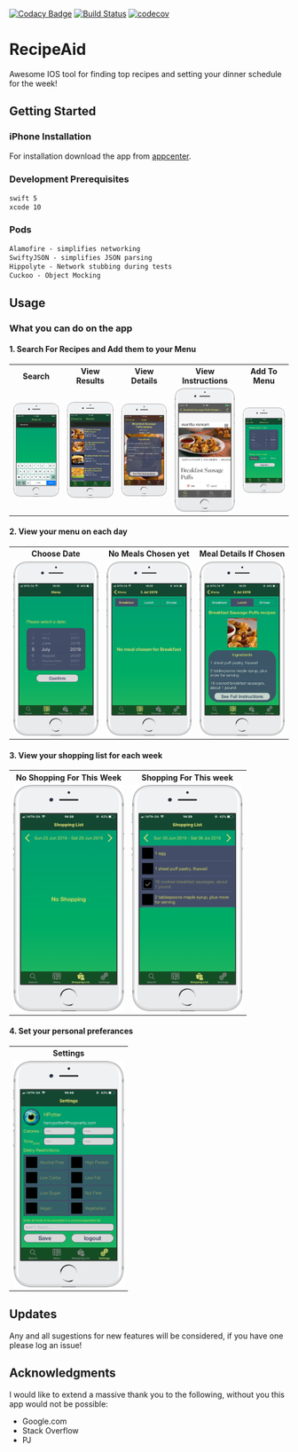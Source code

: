 [![Codacy Badge](https://api.codacy.com/project/badge/Grade/1a0a5c2e8d5844e88026478735398788)](https://www.codacy.com/app/meirrosendorff/RecipeAid-IOS?utm_source=github.com&amp;utm_medium=referral&amp;utm_content=meirrosendorff/RecipeAid-IOS&amp;utm_campaign=Badge_Grade)   [![Build Status](https://app.bitrise.io/app/48ae1ef123f93da9/status.svg?token=DhEPRR7xuFfZeJc5NS51cQ&branch=develop)](https://app.bitrise.io/app/48ae1ef123f93da9)    [![codecov](https://codecov.io/gh/meirrosendorff/RecipeAid-IOS/branch/develop/graph/badge.svg)](https://codecov.io/gh/meirrosendorff/RecipeAid-IOS)

# RecipeAid

Awesome IOS tool for finding top recipes and setting your dinner schedule for the week!

## Getting Started

### iPhone Installation

For installation download the app from [appcenter](install.appcenter.ms/users/meir.rosendorff/apps/recipeaid-ios/distribution_groups/alphatesters).

### Development Prerequisites

```
swift 5
xcode 10
```

### Pods
```
Alamofire - simplifies networking
SwiftyJSON - simplifies JSON parsing
Hippolyte - Network stubbing during tests
Cuckoo - Object Mocking
```

## Usage

### What you can do on the app

#### 1. Search For Recipes and Add them to your Menu

<table>
  <tr>
    <th>
      Search
    </th>
    <th>
      View Results
    </th>
    <th>
      View Details
    </th>
    <th>
      View Instructions
    </th>
    <th>
      Add To Menu
    </th>
  </tr>
  <tr>
    <td>
      <img src="READMEImages/search.png" alt="Search" width="200"/>
    </td>
    <td>
      <img src="READMEImages/results.png" alt="Results" width="200"/> 
    </td>
    <td>
      <img src="READMEImages/details.png" alt="Details" width="200"/>
    </td>
    <td>
      <img src="READMEImages/fullInstruction.png" alt="See Full Instructions" width="200"/>
    </td>
    <td>
      <img src="READMEImages/add.png" alt="Add To Menue" width="200"/>
    </td>
  </tr>
</table>

#### 2. View your menu on each day

<table>
  <tr>
    <th>
      Choose Date
    </th>
    <th>
      No Meals Chosen yet
    </th>
    <th>
      Meal Details
      If Chosen
    </th>
  </tr>
  <tr>
    <td>
      <img src="READMEImages/datePick.png" alt="Choose Date" width="200"/>
    </td>
    <td>
    <img src="READMEImages/noMeal.png" alt="No Meal Chosen" width="200"/>
    </td>
    <td>
    <img src="READMEImages/meal.png" alt="Chosen Meal" width="200"/>
    </td>
  </tr>
</table>

#### 3. View your shopping list for each week

<table>
  <tr>
    <th>
      No Shopping For This Week
    </th>
    <th>
      Shopping For This week
    </th>
  </tr>
  <tr>
    <td>
    <img src="READMEImages/noShopping.png" alt="No Shopping For Week" width="200"/>
    </td>
    <td>
      <img src="READMEImages/shopping.png" alt="Shopping For Week" width="200"/>
    </td>
  </tr>
</table>

#### 4. Set your personal preferances

<table>
  <tr>
    <th>
      Settings
    </th>
  </tr>
  <tr>
    <td>
      <img src="READMEImages/settings.png" alt="Settings" width="200"/>
    </td>
  </tr>
</table>

## Updates

Any and all sugestions for new features will be considered, if you have one please log an issue!

## Acknowledgments

I would like to extend a massive thank you to the following, without you this app would not be possible:

* Google.com 
* Stack Overflow
* PJ
